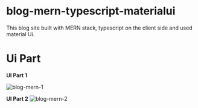 # blog-mern-typescript-materialui 
This blog site built with MERN stack,  typescript on the client side and used material Ui. 

# Ui Part 

**UI Part 1** 

![blog-mern-1](https://user-images.githubusercontent.com/55433159/128838884-b5198151-7bad-4c22-9287-75141eb59cf1.gif)

**UI Part 2** 
![blog-mern-2](https://user-images.githubusercontent.com/55433159/128838023-54e0dac3-836a-4481-85b2-faacea752ea7.gif)
